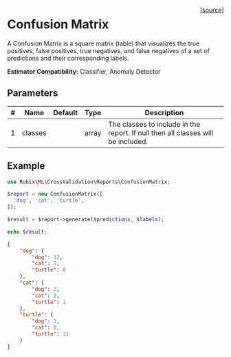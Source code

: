 <span style="float:right;"><a href="https://github.com/RubixML/ML/blob/master/src/CrossValidation/Reports/ConfusionMatrix.php">[source]</a></span>

# Confusion Matrix
A Confusion Matrix is a square matrix (table) that visualizes the true positives, false positives, true negatives, and false negatives of a set of predictions and their corresponding labels.

**Estimator Compatibility:** Classifier, Anomaly Detector

## Parameters
| # | Name | Default | Type | Description |
|---|---|---|---|---|
| 1 | classes| | array | The classes to include in the report. If null then all classes will be included. |

## Example
```php
use Rubix\ML\CrossValidation\Reports\ConfusionMatrix;

$report = new ConfusionMatrix([
  'dog', 'cat', 'turtle',
]);

$result = $report->generate($predictions, $labels);

echo $result;
```

```json
{
    "dog": {
        "dog": 12,
        "cat": 3,
        "turtle": 0
    },
    "cat": {
        "dog": 2,
        "cat": 9,
        "turtle": 1
    },
    "turtle": {
        "dog": 1,
        "cat": 0,
        "turtle": 11
    }
}
```